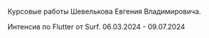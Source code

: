 Курсовые работы Шевелькова Евгения Владимировича.

Интенсив по Flutter от Surf.
06.03.2024 - 09.07.2024